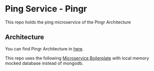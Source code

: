 # Ping Service - Pingr

This repo holds the ping microservice of the Pingr Architecture

## Architecture

You can find Pingr Architecture in [here](https://drive.google.com/file/d/1vhQkQbRyt0XV6shNbLgarM_9yVwNLwS1/view?usp=sharing).

This repo uses the following [Microservice Boilerplate](https://github.com/Pingr-IMEUSP/ts-ms-boilerplate) with local memory mocked database instead of mongodb.

